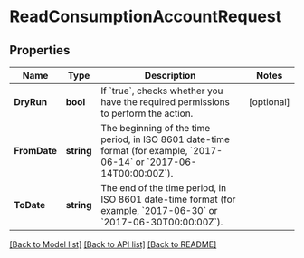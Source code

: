 # ReadConsumptionAccountRequest

## Properties

Name | Type | Description | Notes
------------ | ------------- | ------------- | -------------
**DryRun** | **bool** | If &#x60;true&#x60;, checks whether you have the required permissions to perform the action. | [optional] 
**FromDate** | **string** | The beginning of the time period, in ISO 8601 date-time format (for example, &#x60;2017-06-14&#x60; or &#x60;2017-06-14T00:00:00Z&#x60;). | 
**ToDate** | **string** | The end of the time period, in ISO 8601 date-time format (for example, &#x60;2017-06-30&#x60; or &#x60;2017-06-30T00:00:00Z&#x60;). | 

[[Back to Model list]](../README.md#documentation-for-models) [[Back to API list]](../README.md#documentation-for-api-endpoints) [[Back to README]](../README.md)


